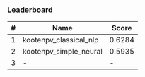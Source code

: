 ### Leaderboard

| **#**  | **Name**  |  **Score** |
|----|---|---|
| 1  | kootenpv\_classical\_nlp  | 0.6284  |
| 2  | kootenpv\_simple\_neural  | 0.5935  |
| 3  | -  | - |
